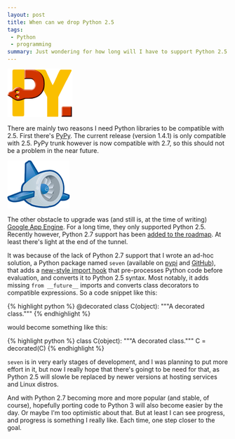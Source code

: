 ```yaml
---
layout: post
title: When can we drop Python 2.5
tags:
 - Python
 - programming
summary: Just wondering for how long will I have to support Python 2.5.
---
```


<div class="center right">
  <a href="http://pypy.org/"><img src="/media/images/random/pypy-logo.png" alt="PyPy"/></a>
</div>

There are mainly two reasons I need Python libraries to be compatible with 2.5.
First there's [PyPy](http://pypy.org/). The current release (version 1.4.1) is
only compatible with 2.5. PyPy trunk however is now compatible with 2.7, so
this should not be a problem in the near future.

<div class="center left">
  <a href="http://code.google.com/appengine/"><img src="/media/images/random/gae-logo.gif" alt="Google App Engine"/></a>
</div>

The other obstacle to upgrade was (and still is, at the time of writing)
[Google App Engine](http://code.google.com/appengine/). For a long time, they
only supported Python 2.5. Recently however, Python 2.7 support has been [added
to the roadmap](http://code.google.com/appengine/docs/roadmap.html). At least
there's light at the end of the tunnel.

It was because of the lack of Python 2.7 support that I wrote an ad-hoc
solution, a Python package named `seven` (available on
[pypi](http://pypi.python.org/pypi/seven) and
[GitHub](https://github.com/aatiis/seven)), that adds a [new-style import
hook](http://www.python.org/dev/peps/pep-0302/) that pre-processes Python code
before evaluation, and converts it to Python 2.5 syntax. Most notably, it adds
missing `from __future__` imports and converts class decorators to compatible
expressions. So a code snippet like this:

{% highlight python %}
@decorated
class C(object):
    """A decorated class."""
{% endhighlight %}

would become something like this:

{% highlight python %}
class C(object):
    """A decorated class."""
C = decorated(C)
{% endhighlight %}

`seven` is in very early stages of development, and I was planning to put more
effort in it, but now I really hope that there's goingt to be need for that, as
Python 2.5 will slowle be replaced by newer versions at hosting services and
Linux distros.

And with Python 2.7 becoming more and more popular (and stable, of course),
hopefully porting code to Python 3 will also become easier by the day. Or maybe
I'm too optimistic about that. But at least I can see progress, and progress is
something I really like. Each time, one step closer to the goal.
